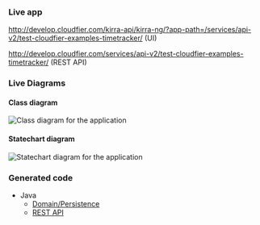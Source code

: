 ### Live app

http://develop.cloudfier.com/kirra-api/kirra-ng/?app-path=/services/api-v2/test-cloudfier-examples-timetracker/ (UI)

http://develop.cloudfier.com/services/api-v2/test-cloudfier-examples-timetracker/ (REST API)


### Live Diagrams

#### Class diagram

![Class diagram for the application](https://develop.cloudfier.com/services/diagram/test-cloudfier-examples-timetracker/package/timetracker.uml?showClassifierCompartments=Always&showStaticFeatures=true&showClasses=true&showAssociationEndName=false&showAttributes=true&showOperations=true&showComments=true&showParameters=true&showAssociationEndMultiplicity=true&showMinimumVisibility=Public&showFeatureVisibility=false&showParameterNames=false&showDerivedElements=false&showAssociationName=true)

#### Statechart diagram

![Statechart diagram for the application](https://develop.cloudfier.com/services/diagram/test-cloudfier-examples-timetracker/package/timetracker.uml?showStateMachines=true)

### Generated code

* Java
  * [Domain/Persistence](https://textuml.ci.cloudbees.com/job/codegen-examples-JEE-timetracker/lastSuccessfulBuild/artifact/jee/timetracker/gen/src/main/java/timetracker/)
  * [REST API](https://textuml.ci.cloudbees.com/job/codegen-examples-JEE-timetracker/lastSuccessfulBuild/artifact/jee/timetracker/gen/src/main/java/resource/timetracker/)
